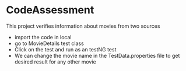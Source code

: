 # CodeAssessment
This project verifies information about movies from two sources 
- import the code in local
- go to MovieDetails test class 
- Click on the test and run as an testNG test
- We can change the movie name in the TestData.properties file to get desired result for any other movie
